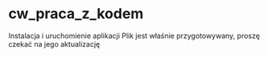 # cw_praca_z_kodem
Instalacja i uruchomienie aplikacji
Plik jest właśnie przygotowywany, proszę czekać na jego aktualizację